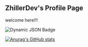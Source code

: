 ## ZhillerDev's Profile Page

welcome here!!!

![Dynamic JSON Badge](https://img.shields.io/badge/dynamic/json?url=https%3A%2F%2Fapi.spencerwoo.com%2Fsubstats%2F%3Fsource%3Dgithub%26queryKey%3DZhillerDev&query=%24.data.totalSubs&label=ZhillerDev%20Followers)

[![Anurag's GitHub stats](https://github-readme-stats.vercel.app/api?username=ZhillerDev)](https://github.com/anuraghazra/github-readme-stats)
